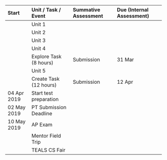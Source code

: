 ---
---

| Start | Unit / Task / Event | Summative Assessment | Due (Internal Assessment) |
| :---  | :--- | :--- | :--- |
|  | Unit 1 | |
|  | Unit 2
|  | Unit 3
|  | Unit 4
|  | Explore Task (8 hours) | Submission | 31 Mar |
|  | Unit 5
|  | Create Task (12 hours) | Submission | 12 Apr |
| 04 Apr 2019 | Start test preparation | |
| 02 May 2019 | PT Submission Deadline
| 10 May 2019 | AP Exam
|  | Mentor Field Trip
|  | TEALS CS Fair
